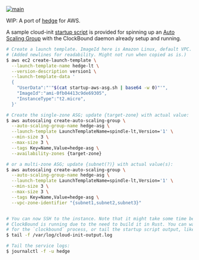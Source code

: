 [![main](https://github.com/flowerinthenight/hedge-cb/actions/workflows/main.yml/badge.svg)](https://github.com/flowerinthenight/hedge-cb/actions/workflows/main.yml)

WIP: A port of [hedge](https://github.com/flowerinthenight/hedge) for AWS.

A sample cloud-init [startup script](./startup-aws-asg.sh) is provided for spinning up an [Auto Scaling Group](https://docs.aws.amazon.com/autoscaling/ec2/userguide/auto-scaling-groups.html) with the ClockBound daemon already setup and running.

```sh
# Create a launch template. ImageId here is Amazon Linux, default VPC.
# (Added newlines for readability. Might not run when copied as is.)
$ aws ec2 create-launch-template \
  --launch-template-name hedge-lt \
  --version-description version1 \
  --launch-template-data '
  {
    "UserData":"'"$(cat startup-aws-asg.sh | base64 -w 0)"'",
    "ImageId":"ami-0fb04413c9de69305",
    "InstanceType":"t2.micro",
  }'

# Create the single-zone ASG; update {target-zone} with actual value:
$ aws autoscaling create-auto-scaling-group \
  --auto-scaling-group-name hedge-asg \
  --launch-template LaunchTemplateName=spindle-lt,Version='1' \
  --min-size 3 \
  --max-size 3 \
  --tags Key=Name,Value=hedge-asg \
  --availability-zones {target-zone}

# or a multi-zone ASG; update {subnet(?)} with actual value(s):
$ aws autoscaling create-auto-scaling-group \
  --auto-scaling-group-name hedge-asg \
  --launch-template LaunchTemplateName=spindle-lt,Version='1' \
  --min-size 3 \
  --max-size 3 \
  --tags Key=Name,Value=hedge-asg \
  --vpc-zone-identifier "{subnet1,subnet2,subnet3}"


# You can now SSH to the instance. Note that it might take some time before
# ClockBound is running due to the need to build it in Rust. You can wait
# for the `clockbound` process, or tail the startup script output, like so:
$ tail -f /var/log/cloud-init-output.log

# Tail the service logs:
$ journalctl -f -u hedge
```
